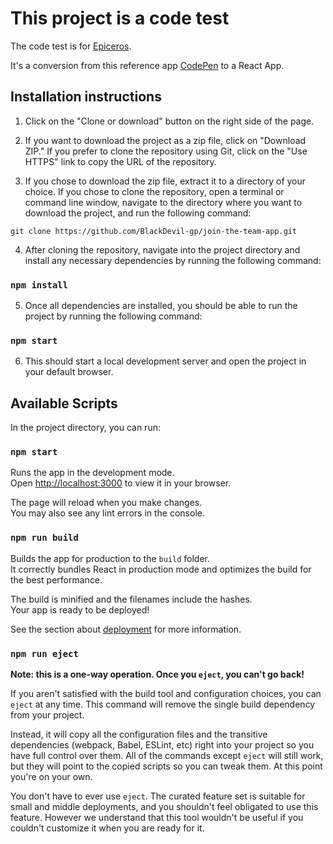 # This project is a code test

The code test is for [Epiceros](https://www.epiceros.com/).

It's a conversion from this reference app [CodePen](https://codepen.io/StoraH/pen/MWJGbzM) to a React App.

## Installation instructions

1. Click on the "Clone or download" button on the right side of the page.

2. If you want to download the project as a zip file, click on "Download ZIP." If you prefer to clone the repository using Git, click on the "Use HTTPS" link to copy the URL of the repository.

3. If you chose to download the zip file, extract it to a directory of your choice.
If you chose to clone the repository, open a terminal or command line window, navigate to the directory where you want to download the project, and run the following command:

`git clone https://github.com/BlackDevil-gp/join-the-team-app.git`

4. After cloning the repository, navigate into the project directory and install any necessary dependencies by running the following command:

### `npm install`

5. Once all dependencies are installed, you should be able to run the project by running the following command:

### `npm start`

6. This should start a local development server and open the project in your default browser.


## Available Scripts

In the project directory, you can run:

### `npm start`

Runs the app in the development mode.\
Open [http://localhost:3000](http://localhost:3000) to view it in your browser.

The page will reload when you make changes.\
You may also see any lint errors in the console.

### `npm run build`

Builds the app for production to the `build` folder.\
It correctly bundles React in production mode and optimizes the build for the best performance.

The build is minified and the filenames include the hashes.\
Your app is ready to be deployed!

See the section about [deployment](https://facebook.github.io/create-react-app/docs/deployment) for more information.

### `npm run eject`

**Note: this is a one-way operation. Once you `eject`, you can't go back!**

If you aren't satisfied with the build tool and configuration choices, you can `eject` at any time. This command will remove the single build dependency from your project.

Instead, it will copy all the configuration files and the transitive dependencies (webpack, Babel, ESLint, etc) right into your project so you have full control over them. All of the commands except `eject` will still work, but they will point to the copied scripts so you can tweak them. At this point you're on your own.

You don't have to ever use `eject`. The curated feature set is suitable for small and middle deployments, and you shouldn't feel obligated to use this feature. However we understand that this tool wouldn't be useful if you couldn't customize it when you are ready for it.


